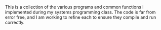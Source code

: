 This is a collection of the various programs and common functions I implemented during my systems programming class. The code is far from error free, and I am working to refine each to ensure they compile and run correctly.
